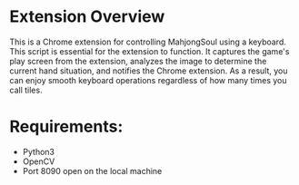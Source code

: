 # Extension Overview
This is a Chrome extension for controlling MahjongSoul using a keyboard. 
This script is essential for the extension to function. 
It captures the game's play screen from the extension, analyzes the image to determine the current hand situation, and notifies the Chrome extension. 
As a result, you can enjoy smooth keyboard operations regardless of how many times you call tiles.

# Requirements:
- Python3
- OpenCV
- Port 8090 open on the local machine
